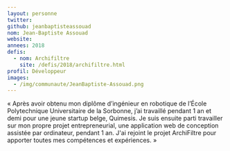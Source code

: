 ```yaml
---
layout: personne
twitter: 
github: jeanbaptisteassouad
nom: Jean-Baptiste Assouad
website:
annees: 2018
defis: 
  - nom: Archifiltre
    site: /defis/2018/archifiltre.html
profil: Développeur
images:
  - /img/communaute/JeanBaptiste-Assouad.png
---
```


« Après avoir obtenu mon diplôme d’ingénieur en robotique de l’École
Polytechnique Universitaire de la Sorbonne, j’ai travaillé pendant 1
an et demi pour une jeune startup belge, Quimesis.  Je suis ensuite
parti travailler sur mon propre projet entrepreneurial, une
application web de conception assistée par ordinateur, pendant 1 an.
J'ai rejoint le projet ArchiFiltre pour apporter toutes mes
compétences et expériences. » 

